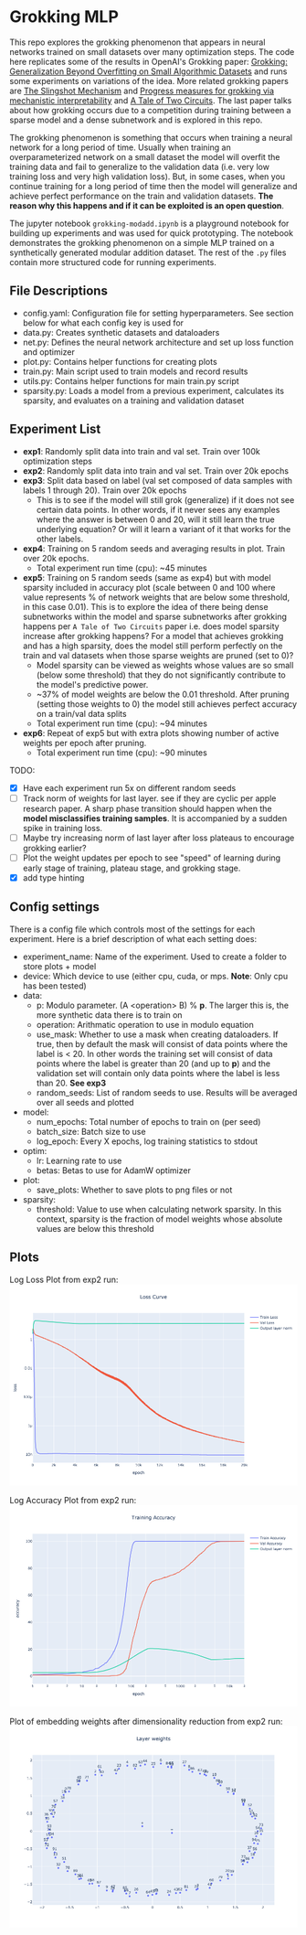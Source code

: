 # Grokking MLP

This repo explores the grokking phenomenon that appears in neural networks trained on small datasets over many optimization steps. The code here replicates some of the results in OpenAI's Grokking paper: [Grokking: Generalization Beyond Overfitting on Small Algorithmic Datasets](https://arxiv.org/abs/2201.02177) and runs some experiments on variations of the idea. More related grokking papers are [The Slingshot Mechanism](https://arxiv.org/abs/2206.04817) and [Progress measures for grokking via mechanistic interpretability](https://arxiv.org/abs/2301.05217) and [A Tale of Two Circuits](https://arxiv.org/abs/2303.11873). The last paper talks about how grokking occurs due to a competition during training between a sparse model and a dense subnetwork and is explored in this repo.

The grokking phenomenon is something that occurs when training a neural network for a long period of time. Usually when training an overparameterized network on a small dataset the model will overfit the training data and fail to generalize to the validation data (i.e. very low training loss and very high validation loss). But, in some cases, when you continue training for a long period of time then the model will generalize and achieve perfect performance on the train and validation datasets. **The reason why this happens and if it can be exploited is an open question**.

The jupyter notebook `grokking-modadd.ipynb` is a playground notebook for building up experiments and was used for quick prototyping. The notebook demonstrates the grokking phenomenon on a simple MLP trained on a synthetically generated modular addition dataset. The rest of the `.py` files contain more structured code for running experiments.

## File Descriptions

* config.yaml: Configuration file for setting hyperparameters. See section below for what each config key is used for
* data.py: Creates synthetic datasets and dataloaders
* net.py: Defines the neural network architecture and set up loss function and optimizer
* plot.py: Contains helper functions for creating plots
* train.py: Main script used to train models and record results
* utils.py: Contains helper functions for main train.py script
* sparsity.py: Loads a model from a previous experiment, calculates its sparsity, and evaluates on a training and validation dataset

## Experiment List

* **exp1**: Randomly split data into train and val set. Train over 100k optimization steps
* **exp2**: Randomly split data into train and val set. Train over 20k epochs
* **exp3**: Split data based on label (val set composed of data samples with labels 1 through 20). Train over 20k epochs
  * This is to see if the model will still grok (generalize) if it does not see certain data points. In other words, if it never sees any examples where the answer is between 0 and 20, will it still learn the true underlying equation? Or will it learn a variant of it that works for the other labels.
* **exp4**: Training on 5 random seeds and averaging results in plot. Train over 20k epochs.
  * Total experiment run time (cpu): ~45 minutes
* **exp5**: Training on 5 random seeds (same as exp4) but with model sparsity included in accuracy plot (scale between 0 and 100 where value represents % of network weights that are below some threshold, in this case 0.01). This is to explore the idea of there being dense subnetworks within the model and sparse subnetworks after grokking happens per `A Tale of Two Circuits` paper i.e. does model sparsity increase after grokking happens? For a model that achieves grokking and has a high sparsity, does the model still perform perfectly on the train and val datasets when those sparse weights are pruned (set to 0)?
  * Model sparsity can be viewed as weights whose values are so small (below some threshold) that they do not significantly contribute to the model's predictive power.
  * ~37% of model weights are below the 0.01 threshold. After pruning (setting those weights to 0) the model still achieves perfect accuracy on a train/val data splits
  * Total experiment run time (cpu): ~94 minutes
* **exp6**: Repeat of exp5 but with extra plots showing number of active weights per epoch after pruning.
  * Total experiment run time (cpu): ~90 minutes


TODO:
- [x] Have each experiment run 5x on different random seeds
- [ ] Track norm of weights for last layer. see if they are cyclic per apple research paper. A sharp phase transition should happen when the **model misclassifies training samples**. It is accompanied by a sudden spike in training loss.
- [ ] Maybe try increasing norm of last layer after loss plateaus to encourage grokking earlier?
- [ ] Plot the weight updates per epoch to see "speed" of learning during early stage of training, plateau stage, and grokking stage.
- [x] add type hinting

## Config settings

There is a config file which controls most of the settings for each experiment. Here is a brief description of what each setting does:

* experiment_name: Name of the experiment. Used to create a folder to store plots + model
* device: Which device to use (either cpu, cuda, or mps. **Note**: Only cpu has been tested)
* data:
  * p: Modulo parameter. (A \<operation\> B) % **p**. The larger this is, the more synthetic data there is to train on
  * operation: Arithmatic operation to use in modulo equation 
  * use_mask: Whether to use a mask when creating dataloaders. If true, then by default the mask will consist of data points where the label is < 20. In other words the training set will consist of data points where the label is greater than 20 (and up to **p**) and the validation set will contain only data points where the label is less than 20. **See exp3**
  * random_seeds: List of random seeds to use. Results will be averaged over all seeds and plotted
* model:
  * num_epochs: Total number of epochs to train on (per seed)
  * batch_size: Batch size to use
  * log_epoch: Every X epochs, log training statistics to stdout
* optim:
  * lr: Learning rate to use
  * betas: Betas to use for AdamW optimizer
* plot:
  * save_plots: Whether to save plots to png files or not
* sparsity:
  * threshold: Value to use when calculating network sparsity. In this context, sparsity is the fraction of model weights whose absolute values are below this threshold

## Plots

Log Loss Plot from exp2 run:
![Exp2: Log Loss Plot](exp2/losslog.png "Log Loss Plot")

Log Accuracy Plot from exp2 run:
![Exp2: Log Accuracy Plot](exp2/acclog.png "Log Accuracy Plot")

Plot of embedding weights after dimensionality reduction from exp2 run:
![Exp2: Embed weights](exp2/wts_dimred_embed.png "Embed Weights Plot")